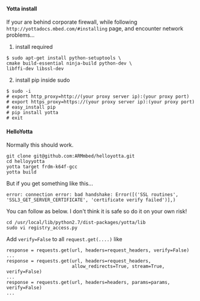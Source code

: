 #### Yotta install

If your are behind corporate firewall, while following `http://yottadocs.mbed.com/#installing` page, and encounter network problems...

1) install required 
```
$ sudo apt-get install python-setuptools \
cmake build-essential ninja-build python-dev \
libffi-dev libssl-dev
```

2) install pip inside sudo
```
$ sudo -i
# export http_proxy=http://(your proxy server ip):(your proxy port)
# export https_proxy=https://(your proxy server ip):(your proxy port)
# easy_install pip
# pip install yotta
# exit
```

#### HelloYotta

Normally this should work.
```
git clone git@github.com:ARMmbed/helloyotta.git
cd helloyyotta
yotta target frdm-k64f-gcc
yotta build
```

But if you get something like this...
```
error: connection error: bad handshake: Error([('SSL routines', 
'SSL3_GET_SERVER_CERTIFICATE', 'certificate verify failed')],)
```

You can follow as below. I don't think it is safe so do it on your own risk!

```
cd /usr/local/lib/python2.7/dist-packages/yotta/lib
sudo vi registry_access.py
```

Add `verify=False` to all `request.get(....)` like
```
response = requests.get(url, headers=request_headers, verify=False)
...
response = requests.get(url, headers=request_headers, 
                        allow_redirects=True, stream=True, verify=False)
...
response = requests.get(url, headers=headers, params=params, verify=False)
...
```

